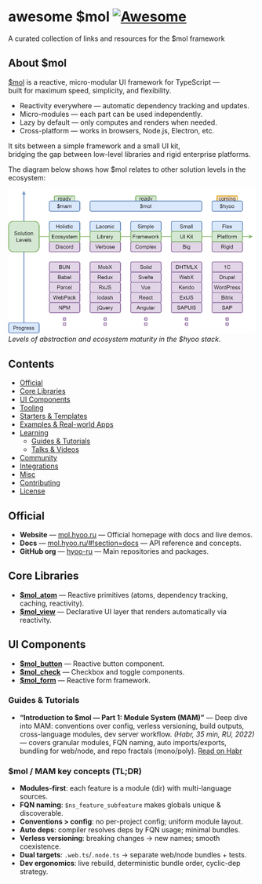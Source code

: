 # awesome $mol [![Awesome](https://awesome.re/badge.svg)](https://awesome.re)
A curated collection of links and resources for the $mol framework

## About $mol

[$mol](https://mol.hyoo.ru) is a reactive, micro-modular UI framework for TypeScript —  
built for maximum speed, simplicity, and flexibility.

- Reactivity everywhere — automatic dependency tracking and updates.
- Micro-modules — each part can be used independently.
- Lazy by default — only computes and renders when needed.
- Cross-platform — works in browsers, Node.js, Electron, etc.

It sits between a simple framework and a small UI kit,  
bridging the gap between low-level libraries and rigid enterprise platforms.

The diagram below shows how $mol relates to other solution levels in the ecosystem:

![Solution levels comparison for $mam, $mol and $hyoo](./images/8msv0gofei6gqhsdqgkdry5cvmk.png)
*Levels of abstraction and ecosystem maturity in the $hyoo stack.*

## Contents
- [Official](#official)
- [Core Libraries](#core-libraries)
- [UI Components](#ui-components)
- [Tooling](#tooling)
- [Starters & Templates](#starters--templates)
- [Examples & Real-world Apps](#examples--real-world-apps)
- [Learning](#learning)
    - [Guides & Tutorials](#guides--tutorials)
    - [Talks & Videos](#talks--videos)
- [Community](#community)
- [Integrations](#integrations)
- [Misc](#misc)
- [Contributing](#contributing)
- [License](#license)

## Official
- **Website** — [mol.hyoo.ru](https://mol.hyoo.ru) — Official homepage with docs and live demos.
- **Docs** — [mol.hyoo.ru/#!section=docs](https://mol.hyoo.ru/#!section=docs) — API reference and concepts.
- **GitHub org** — [hyoo-ru](https://github.com/hyoo-ru) — Main repositories and packages.

## Core Libraries

- **[$mol_atom](https://github.com/hyoo-ru/mam_mol/tree/master/mol/atom)** — Reactive primitives (atoms, dependency tracking, caching, reactivity).
- **[$mol_view](https://github.com/hyoo-ru/mam_mol/tree/master/mol/view)** — Declarative UI layer that renders automatically via reactivity.

## UI Components

- **[$mol_button](https://github.com/hyoo-ru/mam_mol/tree/master/mol/button)** — Reactive button component.
- **[$mol_check](https://github.com/hyoo-ru/mam_mol/tree/master/mol/check)** — Checkbox and toggle components.
- **[$mol_form](https://github.com/hyoo-ru/mam_mol/tree/master/mol/form)** — Reactive form framework.


### Guides & Tutorials
- **“Introduction to $mol — Part 1: Module System (MAM)”** — Deep dive into MAM: conventions over config, verless versioning, build outputs, cross-language modules, dev server workflow. *(Habr, 35 min, RU, 2022)* — covers granular modules, FQN naming, auto imports/exports, bundling for web/node, and repo fractals (mono/poly). [Read on Habr](https://habr.com/ru/articles/662680/)

### $mol / MAM key concepts (TL;DR)
- **Modules-first**: each feature is a module (dir) with multi-language sources.
- **FQN naming**: `$ns_feature_subfeature` makes globals unique & discoverable.
- **Conventions > config**: no per-project config; uniform module layout.
- **Auto deps**: compiler resolves deps by FQN usage; minimal bundles.
- **Verless versioning**: breaking changes → new names; smooth coexistence.
- **Dual targets**: `.web.ts`/`.node.ts` → separate web/node bundles + tests.
- **Dev ergonomics**: live rebuild, deterministic bundle order, cyclic-dep strategy.

